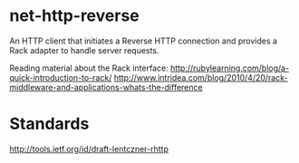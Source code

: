 net-http-reverse
================

An HTTP client that initiates a Reverse HTTP connection and provides a Rack adapter to handle server requests.

Reading material about the Rack interface:
http://rubylearning.com/blog/a-quick-introduction-to-rack/
http://www.intridea.com/blog/2010/4/20/rack-middleware-and-applications-whats-the-difference

Standards
=========

http://tools.ietf.org/id/draft-lentczner-rhttp